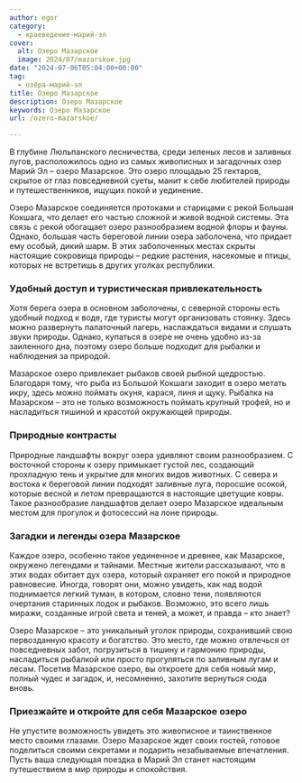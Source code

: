 ```yaml
---
author: egor
category:
  - краеведение-марий-эл
cover:
  alt: Озеро Мазарское
  image: 2024/07/mazarskoe.jpg
date: "2024-07-06T05:04:00+00:00"
tag:
  - озёра-марий-эл
title: Озеро Мазарское
description: Озеро Мазарское
keywords: Озеро Мазарское
url: /ozero-mazarskoe/

---
```

В глубине Люльпанского лесничества, среди зеленых лесов и заливных лугов, расположилось одно из самых живописных и загадочных озер Марий Эл – озеро Мазарское. Это озеро площадью 25 гектаров, скрытое от глаз повседневной суеты, манит к себе любителей природы и путешественников, ищущих покой и уединение.

Озеро Мазарское соединяется протоками и старицами с рекой Большая Кокшага, что делает его частью сложной и живой водной системы. Эта связь с рекой обогащает озеро разнообразием водной флоры и фауны. Однако, большая часть береговой линии озера заболочена, что придает ему особый, дикий шарм. В этих заболоченных местах скрыты настоящие сокровища природы – редкие растения, насекомые и птицы, которых не встретишь в других уголках республики.

### Удобный доступ и туристическая привлекательность

Хотя берега озера в основном заболочены, с северной стороны есть удобный подход к воде, где туристы могут организовать стоянку. Здесь можно развернуть палаточный лагерь, наслаждаться видами и слушать звуки природы. Однако, купаться в озере не очень удобно из-за заиленного дна, поэтому озеро больше подходит для рыбалки и наблюдения за природой.

Мазарское озеро привлекает рыбаков своей рыбной щедростью. Благодаря тому, что рыба из Большой Кокшаги заходит в озеро метать икру, здесь можно поймать окуня, карася, линя и щуку. Рыбалка на Мазарском – это не только возможность поймать крупный трофей, но и насладиться тишиной и красотой окружающей природы.

### Природные контрасты

Природные ландшафты вокруг озера удивляют своим разнообразием. С восточной стороны к озеру примыкает густой лес, создающий прохладную тень и укрытие для многих видов животных. С севера и востока к береговой линии подходят заливные луга, поросшие осокой, которые весной и летом превращаются в настоящие цветущие ковры. Такое разнообразие ландшафтов делает озеро Мазарское идеальным местом для прогулок и фотосессий на лоне природы.

### Загадки и легенды озера Мазарское

Каждое озеро, особенно такое уединенное и древнее, как Мазарское, окружено легендами и тайнами. Местные жители рассказывают, что в этих водах обитает дух озера, который охраняет его покой и природное равновесие. Иногда, говорят они, можно увидеть, как над водой поднимается легкий туман, в котором, словно тени, появляются очертания старинных лодок и рыбаков. Возможно, это всего лишь миражи, созданные игрой света и теней, а может, и правда – кто знает?

Озеро Мазарское – это уникальный уголок природы, сохранивший свою первозданную красоту и богатство. Это место, где можно отвлечься от повседневных забот, погрузиться в тишину и гармонию природы, насладиться рыбалкой или просто прогуляться по заливным лугам и лесам. Посетив Мазарское озеро, вы откроете для себя новый мир, полный чудес и загадок, и, несомненно, захотите вернуться сюда вновь.

### Приезжайте и откройте для себя Мазарское озеро

Не упустите возможность увидеть это живописное и таинственное место своими глазами. Озеро Мазарское ждет своих гостей, готовое поделиться своими секретами и подарить незабываемые впечатления. Пусть ваша следующая поездка в Марий Эл станет настоящим путешествием в мир природы и спокойствия.
